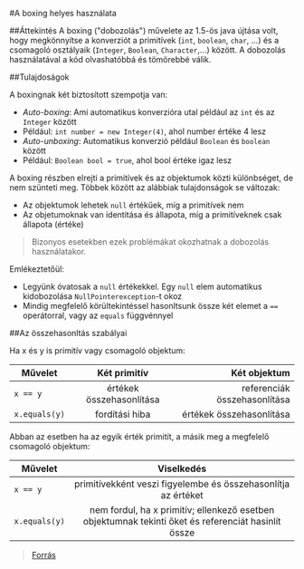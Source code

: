 #A boxing helyes használata

##Áttekintés
A boxing ("dobozolás") művelete az 1.5-ös java újtása volt, hogy megkönnyítse a konverziót a primitívek (`int`, `boolean`, `char`, ...) és a csomagoló osztályaik (`Integer`, `Boolean`, 
`Character`,...) között. 
A dobozolás használatával a kód olvashatóbbá és tömörebbé válik.

##Tulajdoságok

A boxingnak két biztosított szempotja van:
*  *Auto-boxing*: Ami automatikus konverzióra utal például az `int` és az `Integer` között
  * Például: `int number = new Integer(4)`, ahol number értéke 4 lesz
*  *Auto-unboxing*: Automatikus konverzió például `Boolean` és `boolean` között
  * Például: `Boolean bool = true`, ahol bool értéke igaz lesz
  
A boxing részben elrejti a primitívek és az objektumok közti különbséget, de nem szünteti meg. Többek között az alábbiak tulajdonságok se változak:
*  Az objektumok lehetek `null` értékűek, míg a primitívek nem
*  Az objetumoknak van identitása és állapota, míg a primitíveknek csak állapota (értéke)

>Bizonyos esetekben ezek problémákat okozhatnak a dobozolás használatakor.

Emlékeztetőül:
  * Legyünk óvatosak a `null` értékekkel. Egy `null` elem automatikus kidobozolása `NullPointerexception`-t okoz
  * Mindig megfelelő körültekintéssel hasonltsunk össze két elemet a `==` operátorral, vagy az `equals` függvénnyel

##Az összehasonltás szabályai

Ha x és y is primitív vagy csomagoló objektum:

|**Művelet**  |Két primitív             |Két objektum                 |
|-------------|:-----------------------:|----------------------------:|
|`x == y`     |értékek összehasonlítása | referenciák összehasonlítása|
|`x.equals(y)`|fordítási hiba           |értékek összehasonlítása     |

Abban az esetben ha az egyik érték primitít, a másik meg a megfelelő csomagoló objektum:

|**Művelet**  |**Viselkedés**                                                                                     |
|-------------|:-------------------------------------------------------------------------------------------------:|
|`x == y`     |primitívekként veszi figyelembe és összehasonlítja az értéket                                      |
|`x.equals(y)`|nem fordul, ha x primitív; ellenkező esetben objektumnak tekinti őket és referenciát hasinlít össze|

>[Forrás](http://javapractices.com/topic/TopicAction.do?Id=197 "Forrás")

